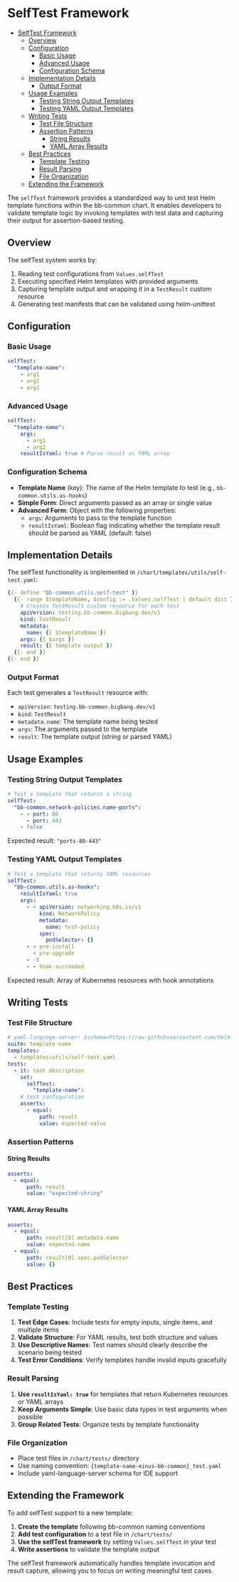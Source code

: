 # SelfTest Framework

<!--toc:start-->

- [SelfTest Framework](#selftest-framework)
  - [Overview](#overview)
  - [Configuration](#configuration)
    - [Basic Usage](#basic-usage)
    - [Advanced Usage](#advanced-usage)
    - [Configuration Schema](#configuration-schema)
  - [Implementation Details](#implementation-details)
    - [Output Format](#output-format)
  - [Usage Examples](#usage-examples)
    - [Testing String Output Templates](#testing-string-output-templates)
    - [Testing YAML Output Templates](#testing-yaml-output-templates)
  - [Writing Tests](#writing-tests)
    - [Test File Structure](#test-file-structure)
    - [Assertion Patterns](#assertion-patterns)
      - [String Results](#string-results)
      - [YAML Array Results](#yaml-array-results)
  - [Best Practices](#best-practices)
    - [Template Testing](#template-testing)
    - [Result Parsing](#result-parsing)
    - [File Organization](#file-organization)
  - [Extending the Framework](#extending-the-framework)

<!--toc:end-->

The `selfTest` framework provides a standardized way to unit test Helm template
functions within the bb-common chart. It enables developers to validate template
logic by invoking templates with test data and capturing their output for
assertion-based testing.

## Overview

The selfTest system works by:

1. Reading test configurations from `Values.selfTest`
2. Executing specified Helm templates with provided arguments
3. Capturing template output and wrapping it in a `TestResult` custom resource
4. Generating test manifests that can be validated using helm-unittest

## Configuration

### Basic Usage

```yaml
selfTest:
  "template-name":
    - arg1
    - arg2
    - arg3
```

### Advanced Usage

```yaml
selfTest:
  "template-name":
    args:
      - arg1
      - arg2
    resultIsYaml: true # Parse result as YAML array
```

### Configuration Schema

- **Template Name** (key): The name of the Helm template to test (e.g.,
  `bb-common.utils.as-hooks`)
- **Simple Form**: Direct arguments passed as an array or single value
- **Advanced Form**: Object with the following properties:
  - `args`: Arguments to pass to the template function
  - `resultIsYaml`: Boolean flag indicating whether the template result should
    be parsed as YAML (default: false)

## Implementation Details

The selfTest functionality is implemented in
`/chart/templates/utils/self-test.yaml`:

```yaml
{{- define "bb-common.utils.self-test" }}
  {{- range $templateName, $config := .Values.selfTest | default dict }}
    # Creates TestResult custom resource for each test
    apiVersion: testing.bb-common.bigbang.dev/v1
    kind: TestResult
    metadata:
      name: {{ $templateName }}
    args: {{ $args }}
    result: {{ template output }}
  {{- end }}
{{- end }}
```

### Output Format

Each test generates a `TestResult` resource with:

- `apiVersion`: `testing.bb-common.bigbang.dev/v1`
- `kind`: `TestResult`
- `metadata.name`: The template name being tested
- `args`: The arguments passed to the template
- `result`: The template output (string or parsed YAML)

## Usage Examples

### Testing String Output Templates

```yaml
# Test a template that returns a string
selfTest:
  "bb-common.network-policies.name-ports":
    - - port: 80
      - port: 443
    - false
```

Expected result: `"ports-80-443"`

### Testing YAML Output Templates

```yaml
# Test a template that returns YAML resources
selfTest:
  "bb-common.utils.as-hooks":
    resultIsYaml: true
    args:
      - - apiVersion: networking.k8s.io/v1
          kind: NetworkPolicy
          metadata:
            name: test-policy
          spec:
            podSelector: {}
      - - pre-install
        - pre-upgrade
      - -5
      - - hook-succeeded
```

Expected result: Array of Kubernetes resources with hook annotations

## Writing Tests

### Test File Structure

```yaml
# yaml-language-server: $schema=https://raw.githubusercontent.com/helm-unittest/helm-unittest/main/schema/helm-testsuite.json
suite: template-name
templates:
  - templates/utils/self-test.yaml
tests:
  - it: test description
    set:
      selfTest:
        "template-name":
    # test configuration
    asserts:
      - equal:
          path: result
          value: expected-value
```

### Assertion Patterns

#### String Results

```yaml
asserts:
  - equal:
      path: result
      value: "expected-string"
```

#### YAML Array Results

```yaml
asserts:
  - equal:
      path: result[0].metadata.name
      value: expected-name
  - equal:
      path: result[0].spec.podSelector
      value: {}
```

## Best Practices

### Template Testing

1. **Test Edge Cases**: Include tests for empty inputs, single items, and
   multiple items
2. **Validate Structure**: For YAML results, test both structure and values
3. **Use Descriptive Names**: Test names should clearly describe the scenario
   being tested
4. **Test Error Conditions**: Verify templates handle invalid inputs gracefully

### Result Parsing

1. **Use `resultIsYaml: true`** for templates that return Kubernetes resources
   or YAML arrays
2. **Keep Arguments Simple**: Use basic data types in test arguments when
   possible
3. **Group Related Tests**: Organize tests by template functionality

### File Organization

- Place test files in `/chart/tests/` directory
- Use naming convention: `{template-name-minus-bb-common}_test.yaml`
- Include yaml-language-server schema for IDE support

## Extending the Framework

To add selfTest support to a new template:

1. **Create the template** following bb-common naming conventions
2. **Add test configuration** to a test file in `/chart/tests/`
3. **Use the selfTest framework** by setting `Values.selfTest` in your test
4. **Write assertions** to validate the template output

The selfTest framework automatically handles template invocation and result
capture, allowing you to focus on writing meaningful test cases.
